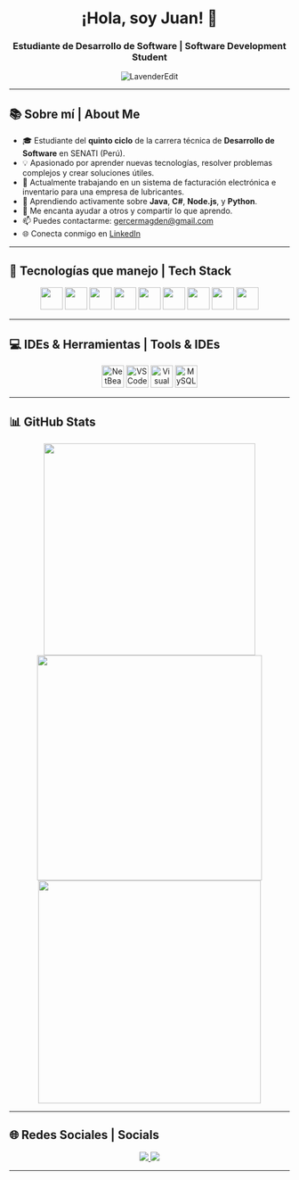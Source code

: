 <h1 align="center">¡Hola, soy Juan! 👋</h1>
<h3 align="center">Estudiante de Desarrollo de Software | Software Development Student</h3>

<p align="center">
  <img src="https://komarev.com/ghpvc/?username=LavenderEdit&label=Profile%20views&color=0e75b6&style=flat" alt="LavenderEdit" />
</p>

---

## 📚 Sobre mí | About Me

- 🎓 Estudiante del **quinto ciclo** de la carrera técnica de **Desarrollo de Software** en SENATI (Perú).  
- 💡 Apasionado por aprender nuevas tecnologías, resolver problemas complejos y crear soluciones útiles.  
- 🧰 Actualmente trabajando en un sistema de facturación electrónica e inventario para una empresa de lubricantes.  
- 🌱 Aprendiendo activamente sobre **Java**, **C#**, **Node.js**, y **Python**.  
- 💬 Me encanta ayudar a otros y compartir lo que aprendo.  
- 📫 Puedes contactarme: [gercermagden@gmail.com](mailto:gercermagden@gmail.com)  
- 🌐 Conecta conmigo en [LinkedIn](https://www.linkedin.com/in/juan-santos-pimentel-lalangui-873a0a2a9)

---

## 🧠 Tecnologías que manejo | Tech Stack

<div align="center">
  <img src="https://cdn.jsdelivr.net/gh/devicons/devicon/icons/java/java-original.svg" height="40" />
  <img src="https://cdn.jsdelivr.net/gh/devicons/devicon/icons/csharp/csharp-original.svg" height="40"/>
  <img src="https://cdn.jsdelivr.net/gh/devicons/devicon/icons/javascript/javascript-original.svg" height="40" />
  <img src="https://cdn.jsdelivr.net/gh/devicons/devicon/icons/html5/html5-original.svg" height="40" />
  <img src="https://cdn.jsdelivr.net/gh/devicons/devicon/icons/css3/css3-original.svg" height="40" />
  <img src="https://cdn.jsdelivr.net/gh/devicons/devicon/icons/php/php-original.svg" height="40"/>
  <img src="https://cdn.jsdelivr.net/gh/devicons/devicon/icons/mysql/mysql-original.svg" height="40" />
  <img src="https://cdn.jsdelivr.net/gh/devicons/devicon/icons/git/git-original.svg" height="40" />
  <img src="https://cdn.jsdelivr.net/gh/devicons/devicon/icons/linux/linux-original.svg" height="40"/>
</div>

---

## 💻 IDEs & Herramientas | Tools & IDEs

<div align="center">
  <img src="https://img.shields.io/badge/Apache_NetBeans-009639?style=for-the-badge&logo=apache-netbeans&logoColor=white" height="40" alt="NetBeans" />
  <img src="https://img.shields.io/badge/VS%20Code-007ACC?style=for-the-badge&logo=visual-studio-code&logoColor=white" height="40" alt="VS Code" />
  <img src="https://img.shields.io/badge/Visual%20Studio-5C2D91?style=for-the-badge&logo=visual-studio&logoColor=white" height="40" alt="Visual Studio" />
  <img src="https://img.shields.io/badge/MySQL_Workbench-00758F?style=for-the-badge&logo=mysql&logoColor=white" height="40" alt="MySQL Workbench" />
</div>

---

## 📊 GitHub Stats

<p align="center">
  <img src="https://github-readme-stats.vercel.app/api?username=LavenderEdit&show_icons=true&theme=vue-dark&count_private=true&hide_border=false" width="380"/>
  <img src="https://github-readme-streak-stats-eight.vercel.app/?user=LavenderEdit&theme=vue-dark" width="404" /><br/>
  <img src="https://github-readme-stats.vercel.app/api/top-langs/?username=LavenderEdit&layout=compact&theme=vue-dark&hide_border=false" width="400"/>
</p>

---

## 🌐 Redes Sociales | Socials

<div align="center">
  <a href="https://www.linkedin.com/in/juan-santos-pimentel-lalangui-873a0a2a9" target="_blank">
    <img src="https://img.shields.io/badge/LinkedIn-blue?style=for-the-badge&logo=linkedin&logoColor=white" />
  </a>
  <a href="mailto:gercermagden@gmail.com">
    <img src="https://img.shields.io/badge/Gmail-red?style=for-the-badge&logo=gmail&logoColor=white" />
  </a>
</div>

---

<!-- 🎉 Gracias por visitar mi perfil | Thanks for visiting my profile -->

